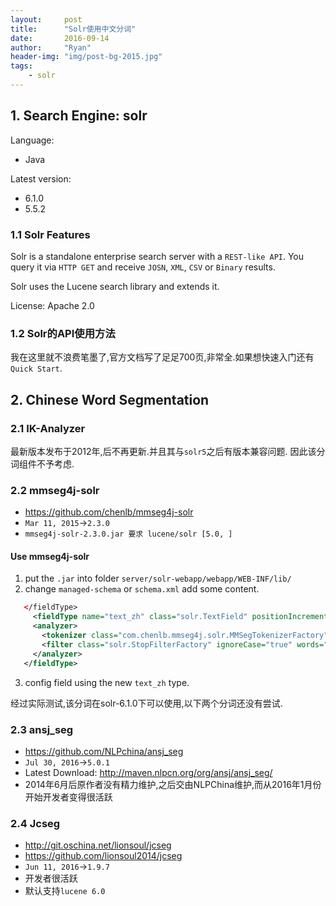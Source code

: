 ```yaml
---
layout:     post
title:      "Solr使用中文分词"
date:       2016-09-14
author:     "Ryan"
header-img: "img/post-bg-2015.jpg"
tags:
    - solr
---
```


## 1. Search Engine: solr

Language:
* Java

Latest version:
* 6.1.0
* 5.5.2

### 1.1 Solr Features

Solr is a standalone enterprise search server with a `REST-like API`. You query it via `HTTP GET` and receive `JOSN`, `XML`, `CSV` or `Binary` results.

Solr uses the Lucene search library and extends it.

License: Apache 2.0

### 1.2 Solr的API使用方法

我在这里就不浪费笔墨了,官方文档写了足足700页,非常全.如果想快速入门还有`Quick Start`.

## 2. Chinese Word Segmentation

### 2.1 IK-Analyzer

最新版本发布于2012年,后不再更新.并且其与`solr5`之后有版本兼容问题. 因此该分词组件不予考虑.

### 2.2 mmseg4j-solr

* https://github.com/chenlb/mmseg4j-solr
* `Mar 11, 2015`->`2.3.0`
* `mmseg4j-solr-2.3.0.jar 要求 lucene/solr [5.0, ]`

#### Use mmseg4j-solr

1. put the `.jar` into folder `server/solr-webapp/webapp/WEB-INF/lib/`
2. change `managed-schema` or `schema.xml` add some content.
```xml
   </fieldType>
     <fieldType name="text_zh" class="solr.TextField" positionIncrementGap="100">
     <analyzer>
       <tokenizer class="com.chenlb.mmseg4j.solr.MMSegTokenizerFactory" mode="complex"/>
       <filter class="solr.StopFilterFactory" ignoreCase="true" words="lang/stopwords_zh.txt" />
     </analyzer>
   </fieldType>
```
3. config field using the new `text_zh` type.

经过实际测试,该分词在solr-6.1.0下可以使用,以下两个分词还没有尝试.

### 2.3 ansj_seg

* https://github.com/NLPchina/ansj_seg
* `Jul 30, 2016`->`5.0.1`
* Latest Download: http://maven.nlpcn.org/org/ansj/ansj_seg/
* 2014年6月后原作者没有精力维护,之后交由NLPChina维护,而从2016年1月份开始开发者变得很活跃

### 2.4 Jcseg

* http://git.oschina.net/lionsoul/jcseg
* https://github.com/lionsoul2014/jcseg
* `Jun 11, 2016`->`1.9.7`
* 开发者很活跃
* 默认支持`lucene 6.0`
